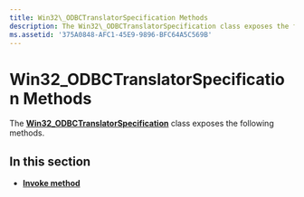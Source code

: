 ```yaml
---
title: Win32\_ODBCTranslatorSpecification Methods
description: The Win32\_ODBCTranslatorSpecification class exposes the following methods.
ms.assetid: '375A0848-AFC1-45E9-9896-BFC64A5C569B'
---
```


# Win32\_ODBCTranslatorSpecification Methods

The [**Win32\_ODBCTranslatorSpecification**](win32-odbctranslatorspecification.md) class exposes the following methods.

## In this section

-   [**Invoke method**](invoke-method-in-class-win32-odbctranslatorspecification.md)

 

 




